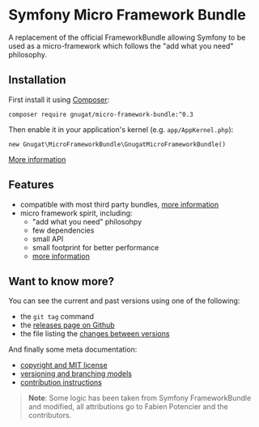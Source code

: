 # Symfony Micro Framework Bundle

A replacement of the official FrameworkBundle allowing Symfony to be used as a
micro-framework which follows the "add what you need" philosophy.

## Installation

First install it using [Composer](https://getcomposer.org/download):

    composer require gnugat/micro-framework-bundle:^0.3

Then enable it in your application's kernel (e.g. `app/AppKernel.php`):

    new Gnugat\MicroFrameworkBundle\GnugatMicroFrameworkBundle()

[More information](doc/01-installation.html)

## Features

* compatible with most third party bundles, [more information](doc/02-compatibility.md)
* micro framework spirit, including:
    * "add what you need" philosohpy
    * few dependencies
    * small API
    * small footprint for better performance
    * [more information](doc/03-benchmark.md)

## Want to know more?

You can see the current and past versions using one of the following:

* the `git tag` command
* the [releases page on Github](https://github.com/gnugat/micro-framework-bundle/releases)
* the file listing the [changes between versions](CHANGELOG.md)

And finally some meta documentation:

* [copyright and MIT license](LICENSE)
* [versioning and branching models](VERSIONING.md)
* [contribution instructions](CONTRIBUTING.md)

> **Note**: Some logic has been taken from Symfony FrameworkBundle and modified,
> all attributions go to Fabien Potencier and the contributors.

